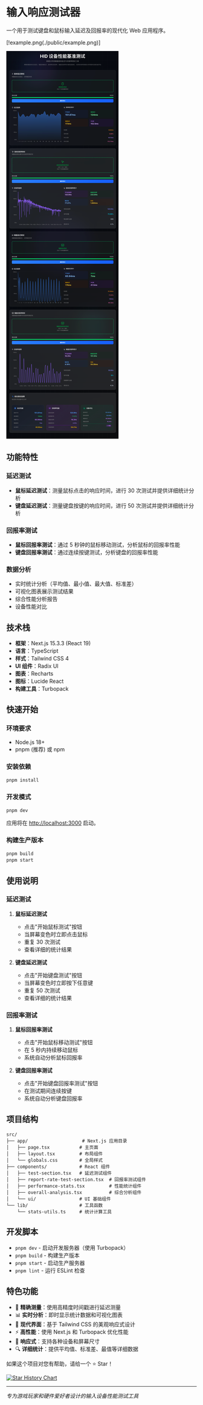 # 输入响应测试器

一个用于测试键盘和鼠标输入延迟及回报率的现代化 Web 应用程序。

[!example.png(./public/example.png)]

[![Example](./public/example.png)](./public/example.png)

## 功能特性

### 延迟测试

- **鼠标延迟测试**：测量鼠标点击的响应时间，进行 30 次测试并提供详细统计分析
- **键盘延迟测试**：测量键盘按键的响应时间，进行 50 次测试并提供详细统计分析

### 回报率测试

- **鼠标回报率测试**：通过 5 秒钟的鼠标移动测试，分析鼠标的回报率性能
- **键盘回报率测试**：通过连续按键测试，分析键盘的回报率性能

### 数据分析

- 实时统计分析（平均值、最小值、最大值、标准差）
- 可视化图表展示测试结果
- 综合性能分析报告
- 设备性能对比

## 技术栈

- **框架**：Next.js 15.3.3 (React 19)
- **语言**：TypeScript
- **样式**：Tailwind CSS 4
- **UI 组件**：Radix UI
- **图表**：Recharts
- **图标**：Lucide React
- **构建工具**：Turbopack

## 快速开始

### 环境要求

- Node.js 18+
- pnpm (推荐) 或 npm

### 安装依赖

```bash
pnpm install
```

### 开发模式

```bash
pnpm dev
```

应用将在 [http://localhost:3000](http://localhost:3000) 启动。

### 构建生产版本

```bash
pnpm build
pnpm start
```

## 使用说明

### 延迟测试

1. **鼠标延迟测试**

   - 点击"开始鼠标测试"按钮
   - 当屏幕变色时立即点击鼠标
   - 重复 30 次测试
   - 查看详细的统计结果

2. **键盘延迟测试**
   - 点击"开始键盘测试"按钮
   - 当屏幕变色时立即按下任意键
   - 重复 50 次测试
   - 查看详细的统计结果

### 回报率测试

1. **鼠标回报率测试**

   - 点击"开始鼠标移动测试"按钮
   - 在 5 秒内持续移动鼠标
   - 系统自动分析鼠标回报率

2. **键盘回报率测试**
   - 点击"开始键盘回报率测试"按钮
   - 在测试期间连续按键
   - 系统自动分析键盘回报率

## 项目结构

```
src/
├── app/                    # Next.js 应用目录
│   ├── page.tsx           # 主页面
│   ├── layout.tsx         # 布局组件
│   └── globals.css        # 全局样式
├── components/            # React 组件
│   ├── test-section.tsx   # 延迟测试组件
│   ├── report-rate-test-section.tsx  # 回报率测试组件
│   ├── performance-stats.tsx         # 性能统计组件
│   ├── overall-analysis.tsx          # 综合分析组件
│   └── ui/                # UI 基础组件
└── lib/                   # 工具函数
    └── stats-utils.ts     # 统计计算工具
```

## 开发脚本

- `pnpm dev` - 启动开发服务器（使用 Turbopack）
- `pnpm build` - 构建生产版本
- `pnpm start` - 启动生产服务器
- `pnpm lint` - 运行 ESLint 检查

## 特色功能

- 🎯 **精确测量**：使用高精度时间戳进行延迟测量
- 📊 **实时分析**：即时显示统计数据和可视化图表
- 🎨 **现代界面**：基于 Tailwind CSS 的美观响应式设计
- ⚡ **高性能**：使用 Next.js 和 Turbopack 优化性能
- 📱 **响应式**：支持各种设备和屏幕尺寸
- 🔍 **详细统计**：提供平均值、标准差、最值等详细数据

如果这个项目对您有帮助，请给一个 ⭐ Star！

[![Star History Chart](https://api.star-history.com/svg?repos=evanlong-me/input-response-tester&type=Date)](https://www.star-history.com/#evanlong-me/input-response-tester&Date)

---

_专为游戏玩家和硬件爱好者设计的输入设备性能测试工具_
